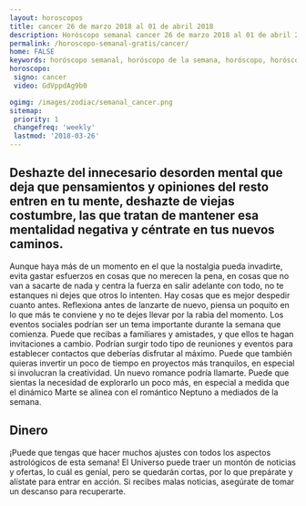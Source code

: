 ```yaml
---
layout: horoscopos
title: cancer 26 de marzo 2018 al 01 de abril 2018 
description: Horóscopo semanal cancer 26 de marzo 2018 al 01 de abril 2018. Deshazte del innecesario desorden mental que deja que pensamientos y opiniones del resto entren en tu mente, deshazte de viejas costumbre, las que tratan de mantener esa mentalidad negativa y céntrate en tus nuevos caminos.
permalink: /horoscopo-semanal-gratis/cancer/
home: FALSE
keywords: horóscopo semanal, horóscopo de la semana, horóscopo, horóscopo gratis,horóscopos, horóscopo esperanza gracia, horoscopos cancer la semana, horóscopos gratis, Tarot, Astrologia, Zodíaco, cancer, horoscopo gratis, semanal
horoscopo:
 signo: cancer
 video: GdVppdAg9b0

ogimg: /images/zodiac/semanal_cancer.png
sitemap:
 priority: 1
 changefreq: 'weekly'
 lastmod: '2018-03-26'
---
```




## Deshazte del innecesario desorden mental que deja que pensamientos y opiniones del resto entren en tu mente, deshazte de viejas costumbre, las que tratan de mantener esa mentalidad negativa y céntrate en tus nuevos caminos.

Aunque haya más de un momento en el que la nostalgia pueda invadirte, evita gastar esfuerzos en cosas que no merecen la pena, en cosas que no van a sacarte de nada y centra la fuerza en salir adelante con todo, no te estanques ni dejes que otros lo intenten. 
Hay cosas que es mejor despedir cuanto antes. Reflexiona antes de lanzarte de nuevo, piensa un poquito en lo que más te conviene y no te dejes llevar por la rabia del momento.
Los eventos sociales podrían ser un tema importante durante la semana que comienza. Puede que recibas a familiares y amistades, y que ellos te hagan invitaciones a cambio. Podrían surgir todo tipo de reuniones y eventos para establecer contactos que deberías disfrutar al máximo. Puede que también quieras invertir un poco de tiempo en proyectos más tranquilos, en especial si involucran la creatividad. Un nuevo romance podría llamarte. Puede que sientas la necesidad de explorarlo un poco más, en especial a medida que el dinámico Marte se alinea con el romántico Neptuno a mediados de la semana.

## Dinero

¡Puede que tengas que hacer muchos ajustes con todos los aspectos astrológicos de esta semana! El Universo puede traer un montón de noticias y ofertas, lo cuál es genial, pero se quedarán cortas, por lo que prepárate y alístate para entrar en acción. Si recibes malas noticias, asegúrate de tomar un descanso para recuperarte.